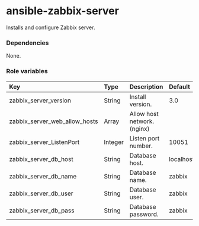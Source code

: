 # ansible-zabbix-server
Installs and configure Zabbix server.

### Dependencies
None.

### Role variables
|Key|Type|Description|Default|
|:--|:---|:----------|:------|
|zabbix_server_version|String|Install version.|3.0|
|zabbix_server_web_allow_hosts|Array|Allow host network.(nginx)||
|zabbix_server_ListenPort|Integer|Listen port number.|10051|
|zabbix_server_db_host|String|Database host.|localhost|
|zabbix_server_db_name|String|Database name.|zabbix|
|zabbix_server_db_user|String|Database user.|zabbix|
|zabbix_server_db_pass|String|Database password.|zabbix|
